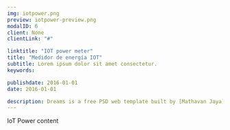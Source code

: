 ```yaml
---
img: iotpower.png
preview: iotpower-preview.png
modalID: 6
client: None
clientLink: "#"

linktitle: "IOT power meter"
title: "Medidor de energía IOT"
subtitle: Lorem ipsum dolor sit amet consectetur.
keywords: 

publishdate: 2016-01-01
date: 2016-01-01

description: Dreams is a free PSD web template built by [Mathavan Jaya](//www.behance.net/MathavanJaya). Dreams is a modern one page web template designed for almost any purpose. It’s a beautiful template that’s designed with the Bootstrap framework in mind. <br><br>You can download the PSD template in this portfolio sample item at [FreebiesXpress.com](//freebiesxpress.com/gallery/dreams-free-one-page-web-template/).
---
```


IoT Power content